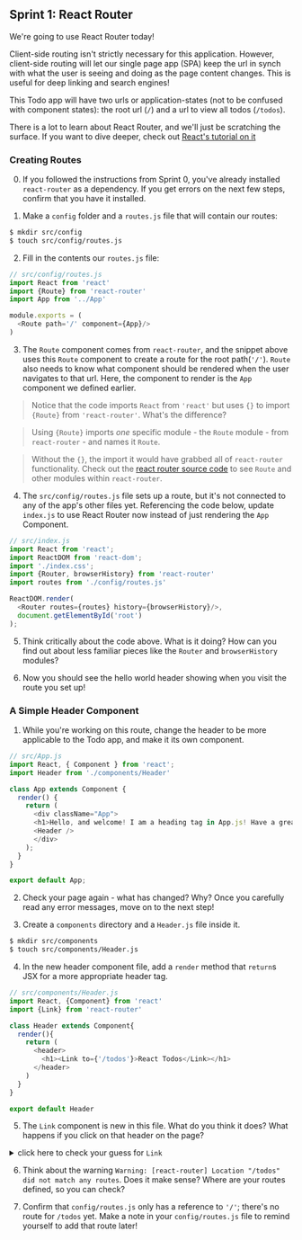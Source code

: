 ## Sprint 1: React Router

We're going to use React Router today!

Client-side routing isn't strictly necessary for this application. However, client-side routing will let our single page app (SPA) keep the url in synch with what the user is seeing and doing as the page content changes. This is useful for deep linking and search engines!  

This Todo app will have two urls or application-states (not to be confused with component states): the root url (`/`) and a url to view all todos (`/todos`).

There is a lot to learn about React Router, and we'll just be scratching the surface. If you want to dive deeper, check out [React's  tutorial on it](https://github.com/reactjs/react-router-tutorial)


### Creating Routes

0. If you followed the instructions from Sprint 0, you've already installed `react-router` as a dependency. If you get errors on the next few steps, confirm that you have it installed.

1. Make a `config` folder and a `routes.js` file that will contain our routes:

```bash
$ mkdir src/config
$ touch src/config/routes.js
```

2. Fill in the contents our `routes.js` file:

```js
// src/config/routes.js
import React from 'react'
import {Route} from 'react-router'
import App from '../App'

module.exports = (
  <Route path='/' component={App}/>
)
```

3. The `Route` component comes from `react-router`, and the snippet above uses this `Route` component to create a route for the root path(`'/'`).  `Route` also needs to know what component should be rendered when the user navigates to that url.  Here, the component to render is the `App` component we defined earlier.

> Notice that the code imports `React` from `'react'` but uses `{}` to import `{Route}` from `'react-router'`. What's the difference?

> Using `{Route}` imports *one* specific module - the `Route` module - from `react-router` - and names it `Route`.  

> Without the `{}`, the import it would have grabbed all of `react-router` functionality. Check out the [react router source code](https://github.com/reactjs/react-router) to see `Route` and other modules within `react-router`.

4. The `src/config/routes.js` file sets up a route, but it's not connected to any of the app's other files yet.  Referencing the code below, update `index.js` to use React Router now instead of just rendering the `App` Component.


```js
// src/index.js
import React from 'react';
import ReactDOM from 'react-dom';
import './index.css';
import {Router, browserHistory} from 'react-router'
import routes from './config/routes.js'

ReactDOM.render(
  <Router routes={routes} history={browserHistory}/>,
  document.getElementById('root')
);
```

5. Think critically about the code above. What is it doing? How can you find out about less familiar pieces like the `Router` and `browserHistory` modules?


6. Now you should see the hello world header showing when you visit the route you set up!



### A Simple Header Component


1. While you're working on this route, change the header to be more applicable to the Todo app, and make it its own component.


```js
// src/App.js
import React, { Component } from 'react';
import Header from './components/Header'

class App extends Component {
  render() {
    return (
      <div className="App">
      <h1>Hello, and welcome! I am a heading tag in App.js! Have a great day!</h1>
      <Header />
      </div>
    );
  }
}

export default App;
```

2. Check your page again - what has changed?  Why? Once you carefully read any error messages, move on to the next step!


3. Create a `components` directory and a `Header.js` file inside it.

```bash
$ mkdir src/components
$ touch src/components/Header.js
```

4. In the new header component file, add a `render` method that `return`s JSX for a more appropriate header tag.

```js
// src/components/Header.js
import React, {Component} from 'react'
import {Link} from 'react-router'

class Header extends Component{
  render(){
    return (
      <header>
        <h1><Link to={'/todos'}>React Todos</Link></h1>
      </header>
    )
  }
}

export default Header
```

5. The `Link` component is new in this file. What do you think it does? What happens if you click on that header on the page?  

<details><summary>click here to check your guess for <code>Link</code></summary>
  <code>Link</code> creates a link to another route (similar to <code>href</code> in an HTML <code>a</code> tag).
</details>


6. Think about the warning `Warning: [react-router] Location "/todos" did not match any routes`.  Does it make sense?  Where are your routes defined, so you can check?

7. Confirm that `config/routes.js` only has a reference to `'/'`; there's no route for `/todos` yet.  Make a note in your `config/routes.js` file to remind yourself to add that route later!
